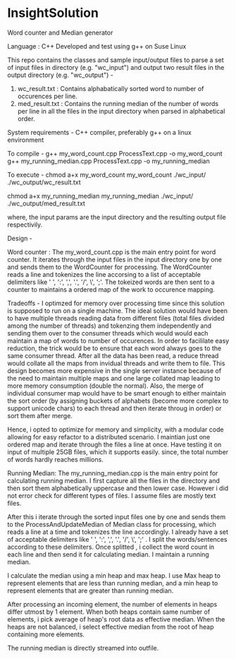# InsightSolution
Word counter and Median generator

Language : C++
Developed and test using g++ on Suse Linux  

This repo contains the classes and sample input/output files to parse a set of input files in directory (e.g. "wc_input") and output two result files in the output directory (e.g. "wc_output") -
1) wc_result.txt : Contains alphabatically sorted word to number of occurences per line.
2) med_result.txt : Contains the running median of the number of words per line in all the files in the input directory when 
parsed in alphabetical order.

System requirements - 
C++ compiler, preferably g++ on a linux environment

To compile -
g++ my_word_count.cpp ProcessText.cpp -o my_word_count
g++ my_running_median.cpp ProcessText.cpp -o my_running_median

To execute -
chmod a+x my_word_count
my_word_count ./wc_input/ ./wc_output/wc_result.txt

chmod a+x my_running_median
my_running_median ./wc_input/ ./wc_output/med_result.txt

where, the input params are the input directory and the resulting output file respectivily.

Design -

Word counter : 
The my_word_count.cpp is the main entry point for word counter. It iterates through the input files in the input directory
one by one and sends them to the WordCounter for processing. The WordCounter reads a line and tokenizes the line accorsing to a list
of acceptable delimiters like ' ', ':', ',', '.', '/', \\', ';'.
The tokeized words are then sent to a counter to maintains a ordered map of the work to occurence mapping.

Tradeoffs - 
I optimzed for memory over processing time since this solution is supposed to run on a single machine. The ideal solution would 
have been to have multiple threads reading data from different files (total files divided among the number of threads) and 
tokenzing them independently and sending them over to the consumer threads which would would each maintain a map of words to number of occurences. In order to facililate easy reduction, the trick would be to ensure that each word always goes to the same consumer thread.
After all the data has been read, a reduce thread would collate all the maps from invidual threads and write them to file.
This design becomes more expensive in the single server instance because of the need to maintain multiple maps and one large collated map leading to more memory consumption (double the normal). Also, the merge of individual consumer map would have to be smart enough to  either maintain the sort order (by assigning buckets of alphabets (become more complex to support unicode chars) to each thread and then iterate throug in order)  or sort them  after merge.

Hence, i opted to optimize for memory and simplicity, with a modular code allowing for easy refactor to a distributed scenario.
I maintian just one ordered map and iterate through the files a line at once. Have testing it on input of multiple 25GB files, which it supports easily. since, the total number of words hardly reaches millions.

Running Median:
The my_running_median.cpp is the main entry point for calculating running median. I first capture all the files in the directory and then sort them alphabetically uppercase and then lower case. 
However i did not error check for different types of files. I assume files are mostly text files. 

After this i iterate through the sorted input files one by one and sends them to the ProcessAndUpdateMedian of Median class for processing, which reads a line at a time and tokenizes the line accordingly. 
I already have a set of acceptable delimiters like ' ', ':', ',', '.', '/', \\', ';' . I split the words/sentences according to these delimiters.
Once splitted , i collect the word count in each line and then send it for calculating median. I maintain a running median. 

I calculate the median using a min heap and max heap.
I use Max heap to represent elements that are less than running median, and a min heap to represent elements that are greater than running median.

After processing an incoming element, the number of elements in heaps differ utmost by 1 element. When both heaps contain same number of elements, i pick average of heap's root data as effective median. When the heaps are not balanced, i select effective median from the root of heap containing more elements.

The running median is directly streamed into outfile.
